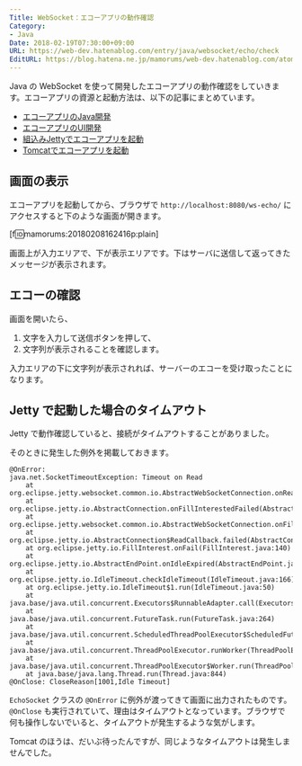 ```yaml
---
Title: WebSocket：エコーアプリの動作確認
Category:
- Java
Date: 2018-02-19T07:30:00+09:00
URL: https://web-dev.hatenablog.com/entry/java/websocket/echo/check
EditURL: https://blog.hatena.ne.jp/mamorums/web-dev.hatenablog.com/atom/entry/17391345971615018273
---
```


Java の WebSocket を使って開発したエコーアプリの動作確認をしていきます。エコーアプリの資源と起動方法は、以下の記事にまとめています。

- [エコーアプリのJava開発](/entry/java/websocket/echo/dev-java)
- [エコーアプリのUI開発](/entry/java/websocket/echo/dev-ui)
- [組込みJettyでエコーアプリを起動](/entry/java/websocket/echo/embed-jetty)
- [Tomcatでエコーアプリを起動](/entry/java/websocket/echo/deploy-tomcat)


## 画面の表示
エコーアプリを起動してから、ブラウザで `http://localhost:8080/ws-echo/` にアクセスすると下のような画面が開きます。

[f:id:mamorums:20180208162416p:plain]

画面上が入力エリアで、下が表示エリアです。下はサーバに送信して返ってきたメッセージが表示されます。


## エコーの確認
画面を開いたら、

1. 文字を入力して送信ボタンを押して、
2. 文字列が表示されることを確認します。

入力エリアの下に文字列が表示されれば、サーバーのエコーを受け取ったことになります。


## Jetty で起動した場合のタイムアウト
Jetty で動作確認していると、接続がタイムアウトすることがありました。

そのときに発生した例外を掲載しておきます。

```
@OnError:
java.net.SocketTimeoutException: Timeout on Read
	at org.eclipse.jetty.websocket.common.io.AbstractWebSocketConnection.onReadTimeout(AbstractWebSocketConnection.java:592)
	at org.eclipse.jetty.io.AbstractConnection.onFillInterestedFailed(AbstractConnection.java:170)
	at org.eclipse.jetty.websocket.common.io.AbstractWebSocketConnection.onFillInterestedFailed(AbstractWebSocketConnection.java:538)
	at org.eclipse.jetty.io.AbstractConnection$ReadCallback.failed(AbstractConnection.java:285)
	at org.eclipse.jetty.io.FillInterest.onFail(FillInterest.java:140)
	at org.eclipse.jetty.io.AbstractEndPoint.onIdleExpired(AbstractEndPoint.java:398)
	at org.eclipse.jetty.io.IdleTimeout.checkIdleTimeout(IdleTimeout.java:166)
	at org.eclipse.jetty.io.IdleTimeout$1.run(IdleTimeout.java:50)
	at java.base/java.util.concurrent.Executors$RunnableAdapter.call(Executors.java:514)
	at java.base/java.util.concurrent.FutureTask.run(FutureTask.java:264)
	at java.base/java.util.concurrent.ScheduledThreadPoolExecutor$ScheduledFutureTask.run(ScheduledThreadPoolExecutor.java:299)
	at java.base/java.util.concurrent.ThreadPoolExecutor.runWorker(ThreadPoolExecutor.java:1167)
	at java.base/java.util.concurrent.ThreadPoolExecutor$Worker.run(ThreadPoolExecutor.java:641)
	at java.base/java.lang.Thread.run(Thread.java:844)
@OnClose: CloseReason[1001,Idle Timeout]
```

`EchoSocket` クラスの `@OnError` に例外が渡ってきて画面に出力されたものです。`@OnClose` も実行されていて、理由はタイムアウトとなっています。ブラウザで何も操作しないでいると、タイムアウトが発生するような気がします。

Tomcat のほうは、だいぶ待ったんですが、同じようなタイムアウトは発生しませんでした。

